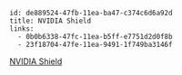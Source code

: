 ```
id: de889524-47fb-11ea-ba47-c374c6d6a92d
title: NVIDIA Shield
links:
  - 0b0b6338-47fc-11ea-b5ff-e7751d2d0f8b
  - 23f18704-47fe-11ea-9491-1f749ba3146f
```

[NVIDIA Shield](https://www.nvidia.com/de-de/shield/)
